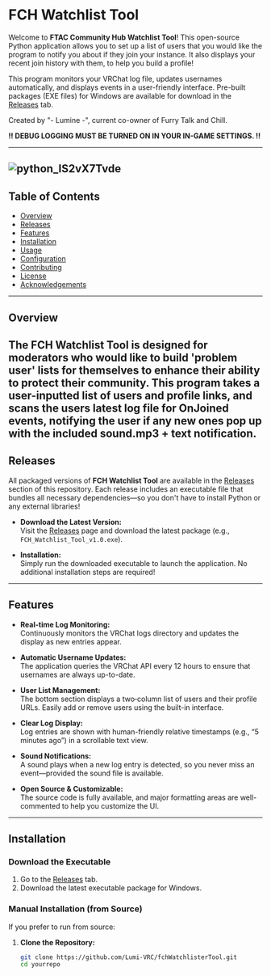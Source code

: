 # FCH Watchlist Tool

Welcome to **FTAC Community Hub Watchlist Tool**! This open-source Python application allows you to set up a list of users that you would like the program to notify you about if they join your instance. It also displays your recent join history with them, to help you build a profile!

This program monitors your VRChat log file, updates usernames automatically, and displays events in a user-friendly interface. Pre-built packages (EXE files) for Windows are available for download in the [Releases](https://github.com/Lumi-VRC/fchWatchlisterTool/releases) tab.

Created by "- Lumine -", current co-owner of Furry Talk and Chill.

**!! DEBUG LOGGING MUST BE TURNED ON IN YOUR IN-GAME SETTINGS. !!**

---
![python_IS2vX7Tvde](https://github.com/user-attachments/assets/3512b82a-351c-48e8-aaa5-b5b2ccf35faf)
---
## Table of Contents

- [Overview](#overview)
- [Releases](#releases)
- [Features](#features)
- [Installation](#installation)
- [Usage](#usage)
- [Configuration](#configuration)
- [Contributing](#contributing)
- [License](#license)
- [Acknowledgements](#acknowledgements)

---

## Overview

The **FCH Watchlist Tool** is designed for moderators who would like to build 'problem user' lists for themselves to enhance their ability to protect their community.
This program takes a user-inputted list of users and profile links, and scans the users latest log file for OnJoined events, notifying the user if any new ones pop up with the included sound.mp3 + text notification.
---

## Releases

All packaged versions of **FCH Watchlist Tool** are available in the [Releases](https://github.com/Lumi-VRC/fchWatchlisterTool/releases) section of this repository. Each release includes an executable file that bundles all necessary dependencies—so you don't have to install Python or any external libraries!

- **Download the Latest Version:**  
  Visit the [Releases](https://github.com/Lumi-VRC/fchWatchlisterTool/releases) page and download the latest package (e.g., `FCH_Watchlist_Tool_v1.0.exe`).

- **Installation:**  
  Simply run the downloaded executable to launch the application. No additional installation steps are required!

---

## Features

- **Real-time Log Monitoring:**  
  Continuously monitors the VRChat logs directory and updates the display as new entries appear.

- **Automatic Username Updates:**  
  The application queries the VRChat API every 12 hours to ensure that usernames are always up-to-date.

- **User List Management:**  
  The bottom section displays a two‑column list of users and their profile URLs. Easily add or remove users using the built-in interface.

- **Clear Log Display:**  
  Log entries are shown with human-friendly relative timestamps (e.g., “5 minutes ago”) in a scrollable text view.

- **Sound Notifications:**  
  A sound plays when a new log entry is detected, so you never miss an event—provided the sound file is available.

- **Open Source & Customizable:**  
  The source code is fully available, and major formatting areas are well-commented to help you customize the UI.

---

## Installation

### Download the Executable

1. Go to the [Releases](https://github.com/Lumi-VRC/fchWatchlisterTool/releases) tab.
2. Download the latest executable package for Windows.

### Manual Installation (from Source)

If you prefer to run from source:

1. **Clone the Repository:**

   ```bash
   git clone https://github.com/Lumi-VRC/fchWatchlisterTool.git
   cd yourrepo
